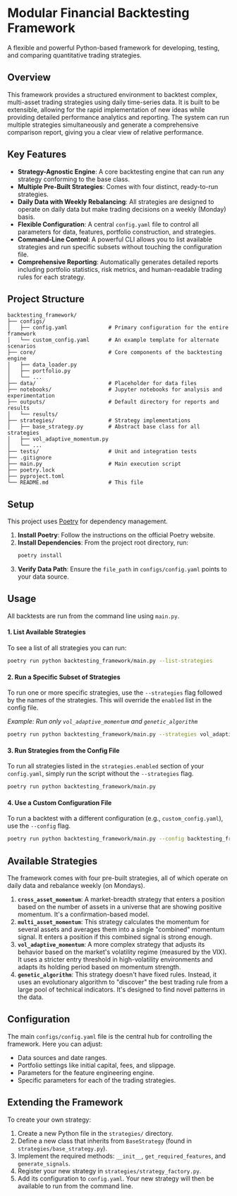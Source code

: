 # Modular Financial Backtesting Framework

A flexible and powerful Python-based framework for developing, testing, and comparing quantitative trading strategies.

## Overview

This framework provides a structured environment to backtest complex, multi-asset trading strategies using daily time-series data. It is built to be extensible, allowing for the rapid implementation of new ideas while providing detailed performance analytics and reporting. The system can run multiple strategies simultaneously and generate a comprehensive comparison report, giving you a clear view of relative performance.

## Key Features

- **Strategy-Agnostic Engine**: A core backtesting engine that can run any strategy conforming to the base class.
- **Multiple Pre-Built Strategies**: Comes with four distinct, ready-to-run strategies.
- **Daily Data with Weekly Rebalancing**: All strategies are designed to operate on daily data but make trading decisions on a weekly (Monday) basis.
- **Flexible Configuration**: A central `config.yaml` file to control all parameters for data, features, portfolio construction, and strategies.
- **Command-Line Control**: A powerful CLI allows you to list available strategies and run specific subsets without touching the configuration file.
- **Comprehensive Reporting**: Automatically generates detailed reports including portfolio statistics, risk metrics, and human-readable trading rules for each strategy.

## Project Structure

```
backtesting_framework/
├── configs/
│   ├── config.yaml             # Primary configuration for the entire framework
│   └── custom_config.yaml      # An example template for alternate scenarios
├── core/                       # Core components of the backtesting engine
│   ├── data_loader.py
│   ├── portfolio.py
│   └── ...
├── data/                       # Placeholder for data files
├── notebooks/                  # Jupyter notebooks for analysis and experimentation
├── outputs/                    # Default directory for reports and results
│   └── results/
├── strategies/                 # Strategy implementations
│   ├── base_strategy.py        # Abstract base class for all strategies
│   ├── vol_adaptive_momentum.py
│   └── ...
├── tests/                      # Unit and integration tests
├── .gitignore
├── main.py                     # Main execution script
├── poetry.lock
├── pyproject.toml
└── README.md                   # This file
```

## Setup

This project uses [Poetry](https://python-poetry.org/) for dependency management.

1.  **Install Poetry**: Follow the instructions on the official Poetry website.
2.  **Install Dependencies**: From the project root directory, run:
    ```bash
    poetry install
    ```
3.  **Verify Data Path**: Ensure the `file_path` in `configs/config.yaml` points to your data source.

## Usage

All backtests are run from the command line using `main.py`.

#### 1. List Available Strategies

To see a list of all strategies you can run:
```bash
poetry run python backtesting_framework/main.py --list-strategies
```

#### 2. Run a Specific Subset of Strategies

To run one or more specific strategies, use the `--strategies` flag followed by the names of the strategies. This will override the `enabled` list in the config file.

*Example: Run only `vol_adaptive_momentum` and `genetic_algorithm`*
```bash
poetry run python backtesting_framework/main.py --strategies vol_adaptive_momentum genetic_algorithm
```

#### 3. Run Strategies from the Config File

To run all strategies listed in the `strategies.enabled` section of your `config.yaml`, simply run the script without the `--strategies` flag.

```bash
poetry run python backtesting_framework/main.py
```

#### 4. Use a Custom Configuration File

To run a backtest with a different configuration (e.g., `custom_config.yaml`), use the `--config` flag.

```bash
poetry run python backtesting_framework/main.py --config backtesting_framework/configs/custom_config.yaml
```

## Available Strategies

The framework comes with four pre-built strategies, all of which operate on daily data and rebalance weekly (on Mondays).

1.  **`cross_asset_momentum`**: A market-breadth strategy that enters a position based on the number of assets in a universe that are showing positive momentum. It's a confirmation-based model.
2.  **`multi_asset_momentum`**: This strategy calculates the momentum for several assets and averages them into a single "combined" momentum signal. It enters a position if this combined signal is strong enough.
3.  **`vol_adaptive_momentum`**: A more complex strategy that adjusts its behavior based on the market's volatility regime (measured by the VIX). It uses a stricter entry threshold in high-volatility environments and adapts its holding period based on momentum strength.
4.  **`genetic_algorithm`**: This strategy doesn't have fixed rules. Instead, it uses an evolutionary algorithm to "discover" the best trading rule from a large pool of technical indicators. It's designed to find novel patterns in the data.

## Configuration

The main `configs/config.yaml` file is the central hub for controlling the framework. Here you can adjust:
- Data sources and date ranges.
- Portfolio settings like initial capital, fees, and slippage.
- Parameters for the feature engineering engine.
- Specific parameters for each of the trading strategies.

## Extending the Framework

To create your own strategy:
1.  Create a new Python file in the `strategies/` directory.
2.  Define a new class that inherits from `BaseStrategy` (found in `strategies/base_strategy.py`).
3.  Implement the required methods: `__init__`, `get_required_features`, and `generate_signals`.
4.  Register your new strategy in `strategies/strategy_factory.py`.
5.  Add its configuration to `config.yaml`.
Your new strategy will then be available to run from the command line.
